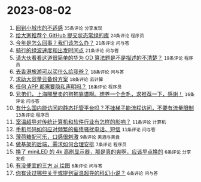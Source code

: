 # 2023-08-02

1. [回到小城市的不适感](https://www.v2ex.com/t/961695) `35条评论` `分享发现`
1. [给大家推荐个 GitHub 提交状态常绿的库](https://www.v2ex.com/t/961701) `24条评论` `程序员`
1. [今年是怎么回事？我们该怎么办？](https://www.v2ex.com/t/961693) `21条评论` `问与答`
1. [骑行的绿波速度和出发时间点](https://www.v2ex.com/t/961680) `21条评论` `问与答`
1. [请大伙看看这道很简单的华为 OD 算法题是不是描述的不清楚？](https://www.v2ex.com/t/961687) `19条评论` `程序员`
1. [去香港旅游可以买什么给我爸？](https://www.v2ex.com/t/961691) `18条评论` `问与答`
1. [求助大容量云备份方案](https://www.v2ex.com/t/961688) `18条评论` `云计算`
1. [任何 APP 都需要隐私声明吗？](https://www.v2ex.com/t/961692) `16条评论` `程序员`
1. [兄弟们，上海哪里卖的狗狗靠谱啊。想养一个金毛，求推荐一下，感谢！](https://www.v2ex.com/t/961681) `16条评论` `问与答`
1. [有什么国内能访问的静态托管平台吗？不挂梯子能流程访问，不要有流量限制](https://www.v2ex.com/t/961684) `13条评论` `程序员`
1. [室温超导对传统计算机和软件行业有怎样的影响？](https://www.v2ex.com/t/961690) `11条评论` `计算机`
1. [手机号码如何应对频繁的催债骚扰电话、短信](https://www.v2ex.com/t/961678) `11条评论` `问与答`
1. [薄荷糖配可乐，口感很刺激](https://www.v2ex.com/t/961686) `9条评论` `美酒与美食`
1. [做基架的后端，需求如何合理安排](https://www.v2ex.com/t/961685) `7条评论` `程序员`
1. [换了 miniLED 的 4k 高刷显示器，那是真的爽啊，应该早点换的](https://www.v2ex.com/t/961714) `6条评论` `分享发现`
1. [有没便宜的三方 ai 绘图](https://www.v2ex.com/t/961676) `6条评论` `问与答`
1. [你有读过哪些关于或提到室温超导的科幻小说？](https://www.v2ex.com/t/961675) `6条评论` `问与答`

